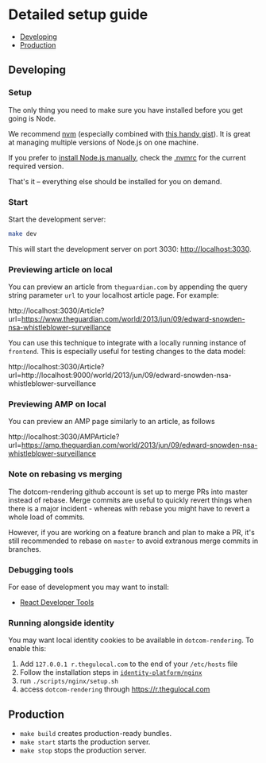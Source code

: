 # Detailed setup guide

- [Developing](#developing)
- [Production](#production)

## Developing

### Setup

The only thing you need to make sure you have installed before you get going is Node.

We recommend [nvm](https://github.com/creationix/nvm) (especially combined with [this handy gist](https://gist.github.com/sndrs/5940e9e8a3f506b287233ed65365befb)). It is great at managing multiple versions of Node.js on one machine.

If you prefer to [install Node.js manually](https://nodejs.org),
check the [.nvmrc](https://github.com/guardian/dotcom-rendering/blob/master/.nvmrc) for the current required version.

That's it – everything else should be installed for you on demand.

### Start

Start the development server:

```bash
make dev
```

This will start the development server on port 3030: [http://localhost:3030](http://localhost:3030).

### Previewing article on local

You can preview an article from `theguardian.com` by appending the query string parameter `url` to your localhost article page. For example:

http://localhost:3030/Article?url=https://www.theguardian.com/world/2013/jun/09/edward-snowden-nsa-whistleblower-surveillance

You can use this technique to integrate with a locally running instance of `frontend`. This is especially useful for testing changes to the data model:

http://localhost:3030/Article?url=http://localhost:9000/world/2013/jun/09/edward-snowden-nsa-whistleblower-surveillance

### Previewing AMP on local

You can preview an AMP page similarly to an article, as follows

http://localhost:3030/AMPArticle?url=https://amp.theguardian.com/world/2013/jun/09/edward-snowden-nsa-whistleblower-surveillance

### Note on rebasing vs merging
The dotcom-rendering github account is set up to merge PRs into master instead of rebase. Merge commits are useful to quickly revert things when there is a major incident - whereas with rebase you might have to revert a whole load of commits.

However, if you are working on a feature branch and plan to make a PR, it's still recommended to rebase on `master` to avoid extranous merge commits in branches.

### Debugging tools

For ease of development you may want to install:

- [React Developer Tools](https://github.com/facebook/react-devtools)

### Running alongside identity

You may want local identity cookies to be available in `dotcom-rendering`. To enable this:

1. Add `127.0.0.1 r.thegulocal.com` to the end of your `/etc/hosts` file
2. Follow the installation steps in [`identity-platform/nginx`](https://github.com/guardian/identity-platform/tree/master/nginx)
3. run `./scripts/nginx/setup.sh`
4. access `dotcom-rendering` through https://r.thegulocal.com

## Production

- `make build` creates production-ready bundles.
- `make start` starts the production server.
- `make stop` stops the production server.

